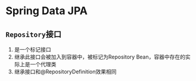 # Spring Data JPA



## `Repository`接口

1. 是一个标记接口
2. 继承此接口会被加入到容器中，被标记为Repository Bean，容器中存在的实际上是一个代理类
3. 继承接口和@RepositoryDefinition效果相同

